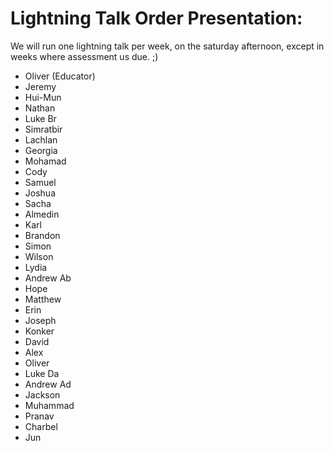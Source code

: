 # Lightning Talk Order Presentation:
We will run one lightning talk per week, on the saturday afternoon, except in weeks where assessment us due. ;)
* Oliver (Educator)
* Jeremy
* Hui-Mun
* Nathan
* Luke Br
* Simratbir
* Lachlan
* Georgia
* Mohamad
* Cody
* Samuel
* Joshua
* Sacha
* Almedin
* Karl
* Brandon
* Simon
* Wilson
* Lydia
* Andrew Ab
* Hope
* Matthew
* Erin
* Joseph
* Konker
* David
* Alex
* Oliver
* Luke Da
* Andrew Ad
* Jackson
* Muhammad
* Pranav
* Charbel
* Jun